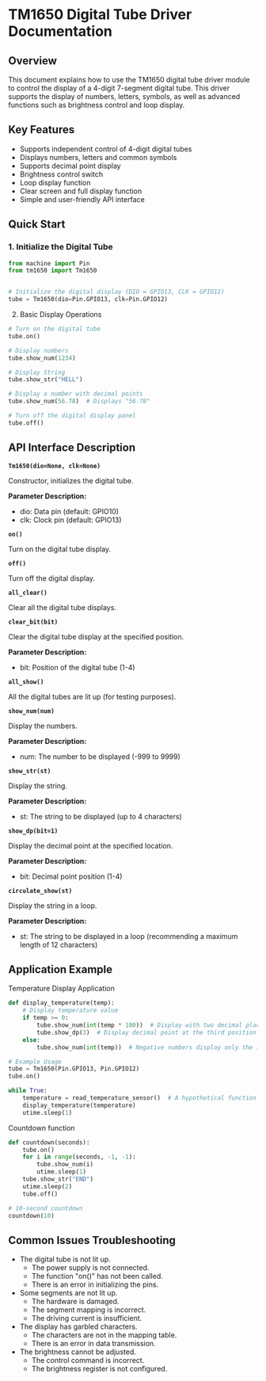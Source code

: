 # TM1650 Digital Tube Driver Documentation
## Overview 

This document explains how to use the TM1650 digital tube driver module to control the display of a 4-digit 7-segment digital tube. This driver supports the display of numbers, letters, symbols, as well as advanced functions such as brightness control and loop display.
## Key Features 

- Supports independent control of 4-digit digital tubes
- Displays numbers, letters and common symbols
- Supports decimal point display
- Brightness control switch
- Loop display function
- Clear screen and full display function
- Simple and user-friendly API interface

## Quick Start
### 1. Initialize the Digital Tube 
```python
from machine import Pin
from tm1650 import Tm1650


# Initialize the digital display (DIO = GPIO13, CLK = GPIO12) 
tube = Tm1650(dio=Pin.GPIO13, clk=Pin.GPIO12)
```
2. Basic Display Operations 
```python
# Turn on the digital tube 
tube.on()

# Display numbers 
tube.show_num(1234)

# Display String 
tube.show_str("HELL")

# Display a number with decimal points
tube.show_num(56.78)  # Displays "56.78" 

# Turn off the digital display panel 
tube.off()
```

## API Interface Description 

**`Tm1650(dio=None, clk=None)`**


Constructor, initializes the digital tube. 

**Parameter Description:**


- dio: Data pin (default: GPIO10)
- clk: Clock pin (default: GPIO13) 

**`on()`**


Turn on the digital tube display. 

**`off()`**


Turn off the digital display. 

**`all_clear()`**


Clear all the digital tube displays. 

**`clear_bit(bit)`**


Clear the digital tube display at the specified position. 

**Parameter Description:**


- bit: Position of the digital tube (1-4) 

**`all_show()`**


All the digital tubes are lit up (for testing purposes). 

**`show_num(num)`**


Display the numbers. 

**Parameter Description:**


- num: The number to be displayed (-999 to 9999) 

**`show_str(st)`**


Display the string. 

**Parameter Description:**


- st: The string to be displayed (up to 4 characters) 

**`show_dp(bit=1)`**


Display the decimal point at the specified location. 

**Parameter Description:**


- bit: Decimal point position (1-4) 

**`circulate_show(st)`**


Display the string in a loop. 

**Parameter Description:**


- st: The string to be displayed in a loop (recommending a maximum length of 12 characters)

## Application Example
Temperature Display Application 
```python
def display_temperature(temp):
    # Display temperature value 
    if temp >= 0:
        tube.show_num(int(temp * 100))  # Display with two decimal places
        tube.show_dp(3)  # Display decimal point at the third position 
    else:
        tube.show_num(int(temp))  # Negative numbers display only the integer part 

# Example Usage 
tube = Tm1650(Pin.GPIO13, Pin.GPIO12)
tube.on()

while True:
    temperature = read_temperature_sensor()  # A hypothetical function for reading the temperature sensor 
    display_temperature(temperature)
    utime.sleep(1)
```
Countdown function 
```python
def countdown(seconds):
    tube.on()
    for i in range(seconds, -1, -1):
        tube.show_num(i)
        utime.sleep(1)
    tube.show_str("END")
    utime.sleep(2)
    tube.off()

# 10-second countdown 
countdown(10)
```


## Common Issues Troubleshooting 

- The digital tube is not lit up.
    - The power supply is not connected.
    - The function "on()" has not been called.
    - There is an error in initializing the pins.
- Some segments are not lit up.
    - The hardware is damaged.
    - The segment mapping is incorrect.
    - The driving current is insufficient.
- The display has garbled characters.
    - The characters are not in the mapping table.
    - There is an error in data transmission.
- The brightness cannot be adjusted.
    - The control command is incorrect.
    - The brightness register is not configured.